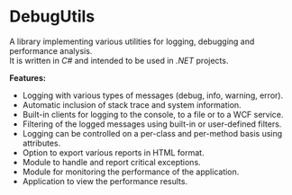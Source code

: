 DebugUtils
==========

A library implementing various utilities for logging, debugging and performance analysis.  
It is written in *C#* and intended to be used in *.NET* projects.  

**Features:**  
- Logging with various types of messages (debug, info, warning, error).  
- Automatic inclusion of stack trace and system information.  
- Built-in clients for logging to the console, to a file or to a WCF service.  
- Filtering of the logged messages using built-in or user-defined filters.  
- Logging can be controlled on a per-class and per-method basis using attributes. 
- Option to export various reports in HTML format.  
- Module to handle and report critical exceptions.  
- Module for monitoring the performance of the application.  
- Application to view the performance results.
